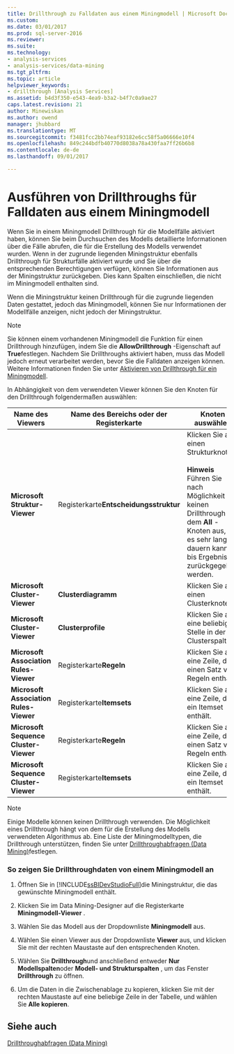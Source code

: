 ```yaml
---
title: Drillthrough zu Falldaten aus einem Miningmodell | Microsoft Docs
ms.custom: 
ms.date: 03/01/2017
ms.prod: sql-server-2016
ms.reviewer: 
ms.suite: 
ms.technology:
- analysis-services
- analysis-services/data-mining
ms.tgt_pltfrm: 
ms.topic: article
helpviewer_keywords:
- drillthrough [Analysis Services]
ms.assetid: b4d3f350-e543-4ea9-b3a2-b4f7c0a9ae27
caps.latest.revision: 21
author: Minewiskan
ms.author: owend
manager: jhubbard
ms.translationtype: MT
ms.sourcegitcommit: f3481fcc2bb74eaf93182e6cc58f5a06666e10f4
ms.openlocfilehash: 849c244bdfb40770d8038a78a430faa7ff26b6b8
ms.contentlocale: de-de
ms.lasthandoff: 09/01/2017

---
```

# <a name="drill-through-to-case-data-from-a-mining-model"></a>Ausführen von Drillthroughs für Falldaten aus einem Miningmodell
  Wenn Sie in einem Miningmodell Drillthrough für die Modellfälle aktiviert haben, können Sie beim Durchsuchen des Modells detaillierte Informationen über die Fälle abrufen, die für die Erstellung des Modells verwendet wurden. Wenn in der zugrunde liegenden Miningstruktur ebenfalls Drillthrough für Strukturfälle aktiviert wurde und Sie über die entsprechenden Berechtigungen verfügen, können Sie Informationen aus der Miningstruktur zurückgeben. Dies kann Spalten einschließen, die nicht im Miningmodell enthalten sind.  
  
 Wenn die Miningstruktur keinen Drillthrough für die zugrunde liegenden Daten gestattet, jedoch das Miningmodell, können Sie nur Informationen der Modellfälle anzeigen, nicht jedoch der Miningstruktur.  
  
> [!NOTE]  
>  Sie können einem vorhandenen Miningmodell die Funktion für einen Drillthrough hinzufügen, indem Sie die **AllowDrillthrough** -Eigenschaft auf **True**festlegen. Nachdem Sie Drillthroughs aktiviert haben, muss das Modell jedoch erneut verarbeitet werden, bevor Sie die Falldaten anzeigen können. Weitere Informationen finden Sie unter [Aktivieren von Drillthrough für ein Miningmodell](../../analysis-services/data-mining/enable-drillthrough-for-a-mining-model.md).  
  
 In Abhängigkeit von dem verwendeten Viewer können Sie den Knoten für den Drillthrough folgendermaßen auswählen:  
  
|Name des Viewers|Name des Bereichs oder der Registerkarte|Knoten auswählen|  
|-----------------|----------------------|-----------------|  
|**Microsoft Struktur-Viewer**|Registerkarte**Entscheidungsstruktur** |Klicken Sie auf einen Strukturknoten.<br /><br /> **Hinweis** Führen Sie nach Möglichkeit keinen Drillthrough auf dem **All** -Knoten aus, da es sehr lange dauern kann, bis Ergebnisse zurückgegeben werden.|  
|**Microsoft Cluster-Viewer**|**Clusterdiagramm**|Klicken Sie auf einen Clusterknoten.|  
|**Microsoft Cluster-Viewer**|**Clusterprofile**|Klicken Sie auf eine beliebige Stelle in der Clusterspalte.|  
|**Microsoft Association Rules-Viewer**|Registerkarte**Regeln** |Klicken Sie auf eine Zeile, die einen Satz von Regeln enthält.|  
|**Microsoft Association Rules-Viewer**|Registerkarte**Itemsets** |Klicken Sie auf eine Zeile, die ein Itemset enthält.|  
|**Microsoft Sequence Cluster-Viewer**|Registerkarte**Regeln** |Klicken Sie auf eine Zeile, die einen Satz von Regeln enthält.|  
|**Microsoft Sequence Cluster-Viewer**|Registerkarte**Itemsets** |Klicken Sie auf eine Zeile, die ein Itemset enthält.|  
  
> [!NOTE]  
>  Einige Modelle können keinen Drillthrough verwenden. Die Möglichkeit eines Drillthrough hängt von dem für die Erstellung des Modells verwendeten Algorithmus ab. Eine Liste der Miningmodelltypen, die Drillthrough unterstützen, finden Sie unter [Drillthroughabfragen &#40;Data Mining&#41;](../../analysis-services/data-mining/drillthrough-queries-data-mining.md)festlegen.  
  
### <a name="to-view-drillthrough-data-from-a-mining-model"></a>So zeigen Sie Drillthroughdaten von einem Miningmodell an  
  
1.  Öffnen Sie in [!INCLUDE[ssBIDevStudioFull](../../includes/ssbidevstudiofull-md.md)]die Miningstruktur, die das gewünschte Miningmodell enthält.  
  
2.  Klicken Sie im Data Mining-Designer auf die Registerkarte **Miningmodell-Viewer** .  
  
3.  Wählen Sie das Modell aus der Dropdownliste **Miningmodell** aus.  
  
4.  Wählen Sie einen Viewer aus der Dropdownliste **Viewer** aus, und klicken Sie mit der rechten Maustaste auf den entsprechenden Knoten.  
  
5.  Wählen Sie **Drillthrough**und anschließend entweder **Nur Modellspalten**oder **Modell- und Strukturspalten** , um das Fenster **Drillthrough** zu öffnen.  
  
6.  Um die Daten in die Zwischenablage zu kopieren, klicken Sie mit der rechten Maustaste auf eine beliebige Zeile in der Tabelle, und wählen Sie **Alle kopieren**.  
  
## <a name="see-also"></a>Siehe auch  
 [Drillthroughabfragen &#40;Data Mining&#41;](../../analysis-services/data-mining/drillthrough-queries-data-mining.md)  
  
  
